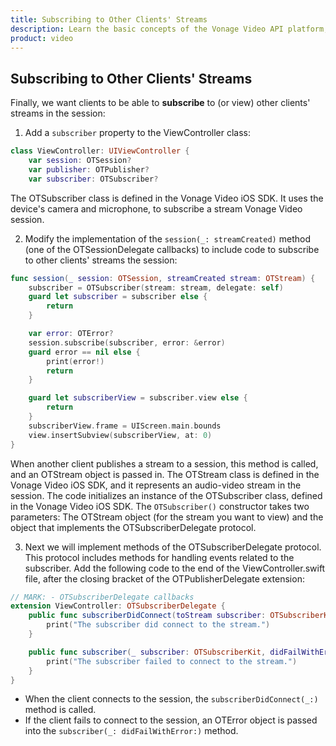 ```yaml
---
title: Subscribing to Other Clients' Streams
description: Learn the basic concepts of the Vonage Video API platform, including how users can communicate through video, voice, and messaging. Explore a basic Vonage Video API flow.
product: video
--- 
```


## Subscribing to Other Clients' Streams

Finally, we want clients to be able to **subscribe** to (or view) other clients' streams in the session:

1. Add a `subscriber` property to the ViewController class:

```swift
class ViewController: UIViewController {
    var session: OTSession?
    var publisher: OTPublisher?
    var subscriber: OTSubscriber?
```

The OTSubscriber class is defined in the Vonage Video iOS SDK. It uses the device's camera and microphone, to subscribe a stream Vonage Video session.

2. Modify the implementation of the `session(_: streamCreated)` method (one of the OTSessionDelegate callbacks) to include code to subscribe to other clients' streams the session:

```swift
func session(_ session: OTSession, streamCreated stream: OTStream) {
    subscriber = OTSubscriber(stream: stream, delegate: self)
    guard let subscriber = subscriber else {
        return
    }

    var error: OTError?
    session.subscribe(subscriber, error: &error)
    guard error == nil else {
        print(error!)
        return
    }

    guard let subscriberView = subscriber.view else {
        return
    }
    subscriberView.frame = UIScreen.main.bounds
    view.insertSubview(subscriberView, at: 0)
}
```

When another client publishes a stream to a session, this method is called, and an OTStream object is passed in. The OTStream class is defined in the Vonage Video iOS SDK, and it represents an audio-video stream in the session. The code initializes an instance of the OTSubscriber class, defined in the Vonage Video iOS SDK. The `OTSubscriber()` constructor takes two parameters: The OTStream object (for the stream you want to view) and the object that implements the OTSubscriberDelegate protocol.

3. Next we will implement methods of the OTSubscriberDelegate protocol. This protocol includes methods for handling events related to the subscriber. Add the following code to the end of the ViewController.swift file, after the closing bracket of the OTPublisherDelegate extension:

```swift
// MARK: - OTSubscriberDelegate callbacks
extension ViewController: OTSubscriberDelegate {
    public func subscriberDidConnect(toStream subscriber: OTSubscriberKit) {
        print("The subscriber did connect to the stream.")
    }

    public func subscriber(_ subscriber: OTSubscriberKit, didFailWithError error: OTError) {
        print("The subscriber failed to connect to the stream.")
    }
}
```

* When the client connects to the session, the `subscriberDidConnect(_:)` method is called.
* If the client fails to connect to the session, an OTError object is passed into the `subscriber(_: didFailWithError:)` method.
